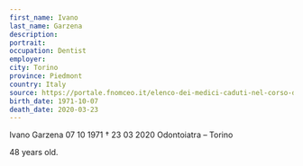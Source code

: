 ```yaml
---
first_name: Ivano
last_name: Garzena
description: 
portrait: 
occupation: Dentist
employer: 
city: Torino
province: Piedmont
country: Italy 
source: https://portale.fnomceo.it/elenco-dei-medici-caduti-nel-corso-dellepidemia-di-covid-19/
birth_date: 1971-10-07
death_date: 2020-03-23
---
```


Ivano Garzena 07 10 1971 † 23 03 2020
Odontoiatra – Torino

48 years old.